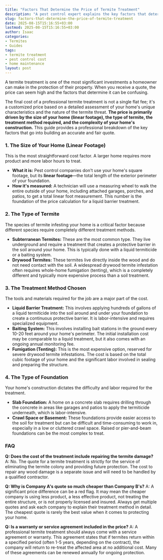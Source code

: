 ```yaml
---
title: "Factors That Determine the Price of Termite Treatment"
description: "A pest control expert explains the key factors that determine your termite treatment quote, from the size of your home and type of termite to the treatment method used."
slug: factors-that-determine-the-price-of-termite-treatment
date: 2025-08-15T15:16:55+03:00
lastmod: 2025-08-15T15:16:55+03:00
author: Isaac
categories:
- Termites
- Guides
tags:
- termite treatment
- pest control cost
- home maintenance
layout: post
---
```

A termite treatment is one of the most significant investments a homeowner can make in the protection of their property. When you receive a quote, the price can seem high and the factors that determine it can be confusing.

The final cost of a professional termite treatment is not a single flat fee; it's a customized price based on a detailed assessment of your home's unique characteristics and the nature of the termite threat. **The price is primarily driven by the size of your home (linear footage), the type of termite, the treatment method required, and the complexity of your home's construction.** This guide provides a professional breakdown of the key factors that go into building an accurate and fair quote.

### 1. The Size of Your Home (Linear Footage)

This is the most straightforward cost factor. A larger home requires more product and more labor hours to treat.

*   **What it is:** Pest control companies don't use your home's square footage, but its **linear footage**—the total length of the exterior perimeter of your foundation.
*   **How it's measured:** A technician will use a measuring wheel to walk the entire outside of your home, including attached garages, porches, and patios, to get a total linear foot measurement. This number is the foundation of the price calculation for a liquid barrier treatment.

### 2. The Type of Termite

The species of termite infesting your home is a critical factor because different species require completely different treatment methods.

*   **Subterranean Termites:** These are the most common type. They live underground and require a treatment that creates a protective barrier in the soil around your home. This is typically done with a liquid termiticide or a baiting system.
*   **Drywood Termites:** These termites live directly inside the wood and do not need contact with the soil. A widespread drywood termite infestation often requires whole-home fumigation (tenting), which is a completely different and typically more expensive process than a soil treatment.

### 3. The Treatment Method Chosen

The tools and materials required for the job are a major part of the cost.

*   **Liquid Barrier Treatment:** This involves applying hundreds of gallons of a liquid termiticide into the soil around and under your foundation to create a continuous protective barrier. It is labor-intensive and requires specialized equipment.
*   **Baiting System:** This involves installing bait stations in the ground every 10-20 feet around your home's perimeter. The initial installation cost may be comparable to a liquid treatment, but it also comes with an ongoing annual monitoring fee.
*   **Fumigation (Tenting):** This is the most expensive option, reserved for severe drywood termite infestations. The cost is based on the total cubic footage of your home and the significant labor involved in sealing and preparing the structure.

### 4. The Type of Foundation

Your home's construction dictates the difficulty and labor required for the treatment.

*   **Slab Foundation:** A home on a concrete slab requires drilling through the concrete in areas like garages and patios to apply the termiticide underneath, which is labor-intensive.
*   **Crawl Space or Basement:** These foundations provide easier access to the soil for treatment but can be difficult and time-consuming to work in, especially in a low or cluttered crawl space. Raised or pier-and-beam foundations can be the most complex to treat.

### FAQ

**Q: Does the cost of the treatment include repairing the termite damage?**
A: No. The quote for a termite treatment is strictly for the service of eliminating the termite colony and providing future protection. The cost to repair any wood damage is a separate issue and will need to be handled by a qualified contractor.

**Q: Why is Company A's quote so much cheaper than Company B's?**
A: A significant price difference can be a red flag. It may mean the cheaper company is using less product, a less effective product, not treating the entire structure, or is not properly licensed and insured. Always get multiple quotes and ask each company to explain their treatment method in detail. The cheapest quote is rarely the best value when it comes to protecting your home.

**Q: Is a warranty or service agreement included in the price?**
A: A professional termite treatment should always come with a service agreement or warranty. This agreement states that if termites return within a specified period (often 1-5 years, depending on the contract), the company will return to re-treat the affected area at no additional cost. Many of these agreements can be renewed annually for ongoing protection.
